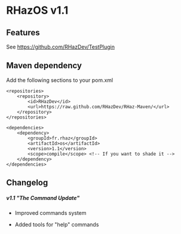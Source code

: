 # RHazOS v1.1

## Features

See https://github.com/RHazDev/TestPlugin

## Maven dependency

Add the following sections to your pom.xml

```
<repositories>
	<repository>
		<id>RHazDev</id>
		<url>https://raw.github.com/RHazDev/RHaz-Maven/</url>
	</repository>
</repositories>

<dependencies>
	<dependency>
		<groupId>fr.rhaz</groupId>
		<artifactId>os</artifactId>
		<version>1.1</version>
		<scope>compile</scope> <!-- If you want to shade it -->
	</dependency>
</dependencies>
```

## Changelog

##### v1.1 "The Command Update"

* Improved commands system

* Added tools for "help" commands